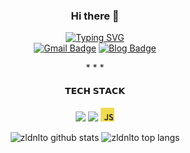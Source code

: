 <div align="center"> 

### Hi there 👋  
[![Typing SVG](https://readme-typing-svg.herokuapp.com?font=Fira+Code&duration=3000&pause=1000&color=0761F7&center=true&vCenter=true&width=435&lines=welcome+to+dev+seolha's+note!+%F0%9F%98%86)](https://git.io/typing-svg)  
[![Gmail Badge](https://img.shields.io/badge/Gmail-cd5b58?style=flat-square&logo=Gmail&logoColor=white&link=mailto:langchomi0@gmail.com)](mailto:langchomi0@gmail.com)
[![Blog Badge](https://img.shields.io/badge/-tistory-ed8544?style=flat-square&logo=Tistory&logoColor=white)](https://winterkiwee.tistory.com/)

  <p> * * *</p>
</div>

<div align="center"> 
  <h4> 𝗧𝗘𝗖𝗛 𝗦𝗧𝗔𝗖𝗞 </h4> 
      <p>
    <code><img height="22" src="https://user-images.githubusercontent.com/104605709/189590833-9b1c9bfa-9c86-4e91-a920-2f771ee42d87.png"></code>
    <code><img height="22" src="https://user-images.githubusercontent.com/104605709/189591092-346e326b-2fe2-405c-b00b-e76fcf71c2ae.png"></code>
    <code><img height="22" src="https://raw.githubusercontent.com/github/explore/80688e429a7d4ef2fca1e82350fe8e3517d3494d/topics/javascript/javascript.png"></code>
  </p>

  <img alt="zldnlto github stats" width="30.5%" src="https://github-readme-stats.vercel.app/api?username=zldnlto" />
  <img alt="zldnlto top langs" width="30%" src="https://github-readme-stats.vercel.app/api/top-langs/?username=zldnlto&layout=compact" />
<div>
<!--
**zldnlto/zldnlto** is a ✨ _special_ ✨ repository because its `README.md` (this file) appears on your GitHub profile.

Here are some ideas to get you started:

- 🔭 I’m currently working on ...
- 🌱 I’m currently learning ...
- 👯 I’m looking to collaborate on ...
- 🤔 I’m looking for help with ...
- 💬 Ask me about ...
- 📫 How to reach me: ...
- 😄 Pronouns: ...
- ⚡ Fun fact: ...
-->
